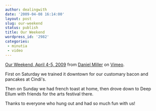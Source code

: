 ```yaml
---
author: dealingwith
date: '2009-04-08 16:14:00'
layout: post
slug: our-weekend
status: publish
title: Our Weekend
wordpress_id: '2982'
categories:
 - minutia
 - video
---
```


[Our Weekend, April 4-5, 2009][1] from [Daniel Miller][2] on [Vimeo][3].

First on Saturday we trained it downtown for our customary bacon and pancakes
at Cindi's.

Then on Sunday we had french toast at home, then drove down to Deep Ellum with
friends for the arts festival there.

Thanks to everyone who hung out and had so much fun with us!

   [1]: http://vimeo.com/4055341

   [2]: http://vimeo.com/danielsjourney

   [3]: http://vimeo.com

